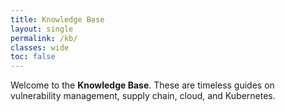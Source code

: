 ```yaml
---
title: Knowledge Base
layout: single
permalink: /kb/
classes: wide
toc: false
---
```


Welcome to the **Knowledge Base**. These are timeless guides on vulnerability management, supply chain, cloud, and Kubernetes.
